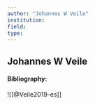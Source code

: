 ```yaml
---
author: "Johannes W Veile"
institution:
field:
type:
---
```


## Johannes W Veile
#### Bibliography:

![[@Veile2019-es]]